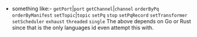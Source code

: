 - something like:-
`getPort`|`port`
`getChannel`|`channel`
`orderByPq`
`orderByManifest`
`setTopic`|`topic`
`setPq`
`stop`
`setPqRecord`
`setTransformer`
`setScheduler`
`exhaust`
`threaded`
`single`
The above depends on Go or Rust since that is the only languages id even attempt this with.
